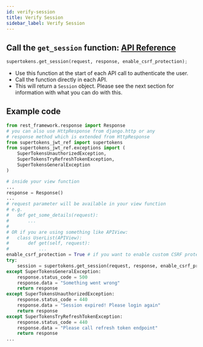 ```yaml
---
id: verify-session
title: Verify Session
sidebar_label: Verify Session
---
```


## Call the ```get_session``` function: [API Reference](api-reference#get_sessionrequest-response-enable_csrf_protection)
```python
supertokens.get_session(request, response, enable_csrf_protection);
```
- Use this function at the start of each API call to authenticate the user. 
- Call the function directly in each API.
- This will return a ```Session``` object. Please see the next section for information with what you can do with this.

<div class="divider"></div>

## Example code
```python
from rest_framework.response import Response
# you can also use HttpResponse from django.http or any
# response method which is extended from HttpResponse
from supertokens_jwt_ref import supertokens
from supertokens_jwt_ref.exceptions import (
    SuperTokensUnauthorizedException,
    SuperTokensTryRefreshTokenException,
    SuperTokensGeneralException
)

# inside your view function
...
response = Response()
...
# request parameter will be available in your view function
# e.g.
#   def get_some_details(request):
#       ...
#
# OR if you are using something like APIView:
#   class UserList(APIView):
#       def get(self, request):
#           ...
enable_csrf_protection = True # if you want to enable custom CSRF protection by supertokens (recommended)
try:
    session = supertokens.get_session(request, response, enable_csrf_protection)
except SuperTokensGeneralException:
    response.status_code = 500
    response.data = "Something went wrong"
    return response
except SuperTokensUnauthorizedException:
    response.status_code = 440
    response.data = "Session expired! Please login again"
    return response
except SuperTokensTryRefreshTokenException:
    response.status_code = 440
    response.data = "Please call refresh token endpoint"
    return response
...
```
